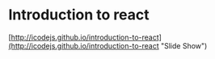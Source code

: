 # Introduction to react
[http://icodejs.github.io/introduction-to-react](http://icodejs.github.io/introduction-to-react "Slide Show")
